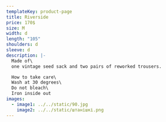 ```yaml
---
templateKey: product-page
title: Riverside
price: 170$
size: M
width: d
length: "105"
shoulders: d
sleeve: d
description: |-
  Made of\
  one vintage seed sack and two pairs of reworked trousers. 

  How to take care\
  Wash at 30 degrees\
  Do not bleach\
  Iron inside out
images:
  - image1: ../../static/90.jpg
    image2: ../../static/штанішкі.png
---
```


